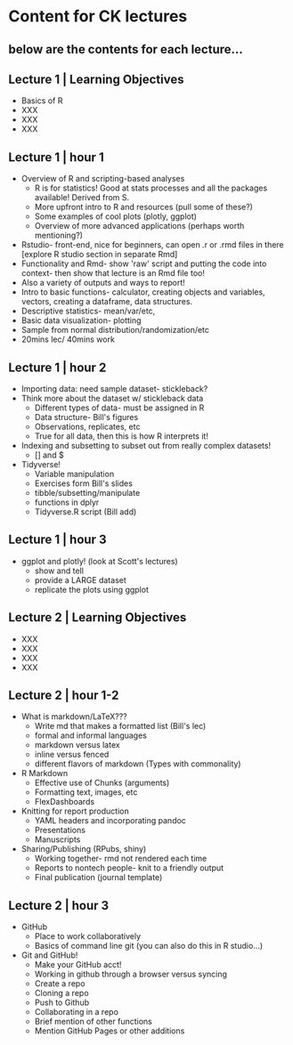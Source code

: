 # Content for CK lectures
below are the contents for each lecture...
-----
## Lecture 1 | Learning Objectives
- Basics of R
- XXX
- XXX
- XXX

## Lecture 1 | hour 1
- Overview of R and scripting-based analyses
	- R is for statistics! Good at stats processes and all the packages available! Derived from S.
	- More upfront intro to R and resources (pull some of these?)
	- Some examples of cool plots (plotly, ggplot)
	- Overview of more advanced applications (perhaps worth mentioning?)
- Rstudio- front-end, nice for beginners, can open .r or .rmd files in there [explore R studio section in separate Rmd]
- Functionality and Rmd- show 'raw' script and putting the code into context- then show that lecture is an Rmd file too!
- Also a variety of outputs and ways to report!
- Intro to basic functions- calculator, creating objects and variables, vectors, creating a dataframe, data structures.
- Descriptive statistics- mean/var/etc,
- Basic data visualization- plotting
- Sample from normal distribution/randomization/etc
- 20mins lec/ 40mins work

## Lecture 1 | hour 2
- Importing data: need sample dataset- stickleback?
- Think more about the dataset w/ stickleback data
	- Different types of data- must be assigned in R
	- Data structure- Bill's figures
	- Observations, replicates, etc
	- True for all data, then this is how R interprets it!
- Indexing and subsetting to subset out from really complex datasets!
  - [] and $
- Tidyverse!
	- Variable manipulation
	- Exercises form Bill's slides
	- tibble/subsetting/manipulate
	- functions in dplyr
	- Tidyverse.R script (Bill add)

## Lecture 1 | hour 3
- ggplot and plotly! (look at Scott's lectures)
	- show and tell
	- provide a LARGE dataset
	- replicate the plots using ggplot

## Lecture 2 | Learning Objectives
- XXX
- XXX
- XXX
- XXX

## Lecture 2 | hour 1-2
- What is markdown/LaTeX???
	- Write md that makes a formatted list (Bill's lec)
	- formal and informal languages
	- markdown versus latex
	- inline versus fenced
	- different flavors of markdown (Types with commonality)
- R Markdown
	- Effective use of Chunks (arguments)
	- Formatting text, images, etc
	- FlexDashboards
- Knitting for report production
	- YAML headers and incorporating pandoc
	- Presentations
	- Manuscripts
- Sharing/Publishing (RPubs, shiny)
	- Working together- rmd not rendered each time
	- Reports to nontech people- knit to a friendly output
	- Final publication (journal template)

## Lecture 2 | hour 3
- GitHub
	- Place to work collaboratively
	- Basics of command line git (you can also do this in R studio...)
- Git and GitHub!
	- Make your GitHub acct!
	- Working in github through a browser versus syncing
	- Create a repo
	- Cloning a repo
	- Push to Github
	- Collaborating in a repo
	- Brief mention of other functions
	- Mention GitHub Pages or other additions
